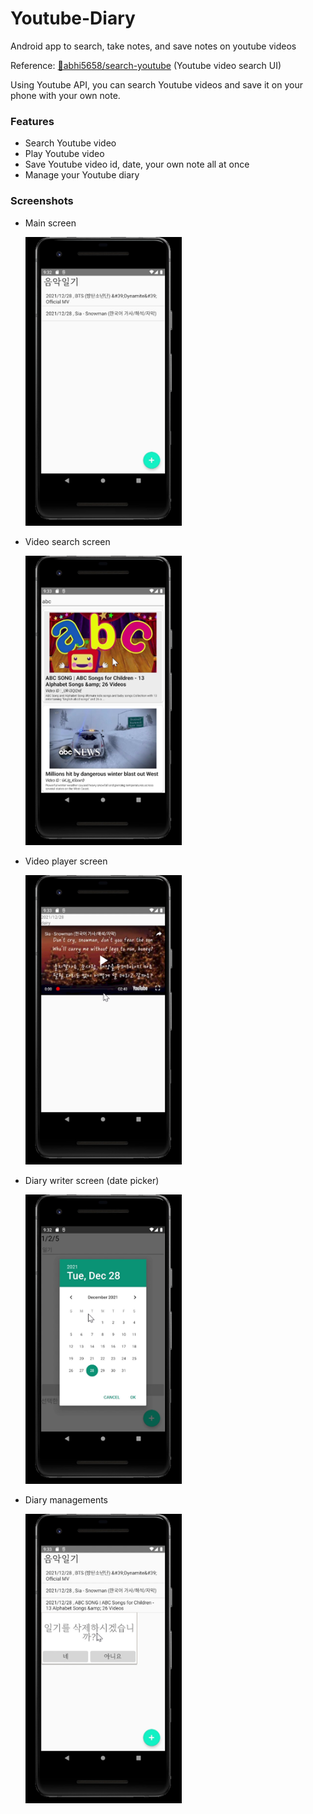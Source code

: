 # Youtube-Diary
Android app to search, take notes, and save notes on youtube videos

Reference: [🔗abhi5658/search-youtube](https://github.com/abhi5658/search-youtube) (Youtube video search UI)

Using Youtube API, you can search Youtube videos and save it on your phone with your own note.

### Features
- Search Youtube video
- Play Youtube video
- Save Youtube video id, date, your own note all at once
- Manage your Youtube diary

### Screenshots
- Main screen

  <img src="https://raw.githubusercontent.com/jwkimOwl/Youtube-Diary/master/screenshots/3.png" width="250">
- Video search screen
  
  <img src="https://raw.githubusercontent.com/jwkimOwl/Youtube-Diary/master/screenshots/5.png" width="250">
- Video player screen

  <img src="https://raw.githubusercontent.com/jwkimOwl/Youtube-Diary/master/screenshots/6.png" width="250">
- Diary writer screen (date picker)

  <img src="https://raw.githubusercontent.com/jwkimOwl/Youtube-Diary/master/screenshots/4.png" width="250">
- Diary managements

  <img src="https://raw.githubusercontent.com/jwkimOwl/Youtube-Diary/master/screenshots/7.png" width="250">
